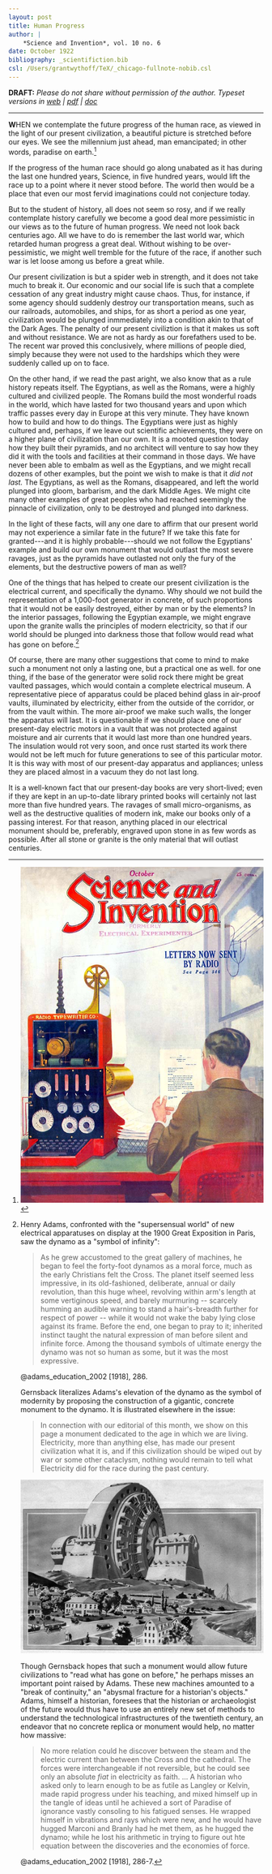 ```yaml
---
layout: post
title: Human Progress
author: |
    *Science and Invention*, vol. 10 no. 6
date: October 1922
bibliography: _scientifiction.bib
csl: /Users/grantwythoff/TeX/_chicago-fullnote-nobib.csl
---
```


**DRAFT:** *Please do not share without permission of the author. Typeset versions in  [web](http://gernsback.wythoff.net/192210_human_progress.html) \| [pdf](https://github.com/gwijthoff/perversity_of_things/blob/gh-pages/typeset_drafts/192210_human_progress.pdf?raw=true) \| [doc](https://github.com/gwijthoff/perversity_of_things/blob/gh-pages/typeset_drafts/192210_human_progress.docx)*

* * * * * * * * * * * 

**W**HEN we contemplate the future progress of the human race, as viewed in the light of our present civilization, a beautiful picture is stretched before our eyes.  We see the millennium just ahead, man emancipated; in other words, paradise on earth.[^wno]

If the progress of the human race should go along unabated as it has during the last one hundred years, Science, in five hundred years, would lift the race up to a point where it never stood before. The world then would be a place that even our most fervid imaginations could not conjecture today.

But to the student of history, all does not seem so rosy, and if we really contemplate history carefully we become a good deal more pessimistic in our views as to the future of human progress.  We need not look back centuries ago.  All we have to do is remember the last world war, which retarded human progress a great deal.  Without wishing to be over-pessimistic, we might well tremble for the future of the race, if another such war is let loose among us before a great while.

Our present civilization is but a spider web in strength, and it does not take much to break it.  Our economic and our social life is such that a complete cessation of any great industry might cause chaos.  Thus, for instance, if some agency should suddenly destroy our transportation means, such as our railroads, automobiles, and ships, for as short a period as one year, civilization would be plunged inmmediately into a condition akin to that of the Dark Ages.  The penalty of our present civiliztion is that it makes us soft and without resistance.  We are not as hardy as our forefathers used to be.  The recent war proved this conclusively, where millions of people died, simply because they were not used to the hardships which they were suddenly called up on to face.

On the other hand, if we read the past aright, we also know that as a rule history repeats itself.  The Egyptians, as well as the Romans, were a highly cultured and civilized people.  The Romans build the most wonderful roads in the world, which have lasted for two thousand years and upon which traffic passes every day in Europe at this very minute.  They have known how to build and how to do things.  The Egyptians were just as highly cultured and, perhaps, if we leave out scientific achievements, they were on a higher plane of civilization than our own.  It is a mooted question today how they built their pyramids, and no architect will venture to say how they did it with the tools and facilities at their command in those days.  We have never been able to embalm as well as the Egyptians, and we might recall dozens of other examples, but the point we wish to make is that it *did not last.*  The Egyptians, as well as the Romans, disappeared, and left the world plunged into gloom, barbarism, and the dark Middle Ages.  We might cite many other examples of great peoples who had reached seemingly the pinnacle of civilization, only to be destroyed and plunged into darkness.

In the light of these facts, will any one dare to affirm that our present world may not experience a similar fate in the future?  If we take this fate for granted---and it is highly probable---should we not follow the Egyptians' example and build our own monument that would outlast the most severe ravages, just as the pyramids have outlasted not only the fury of the elements, but the destructive powers of man as well?

One of the things that has helped to create our present civilization is the electrical current, and specifically the dynamo.  Why should we not build the representation of a 1,000-foot generator in concrete, of such proportions that it would not be easily destroyed, either by man or by the elements?  In the interior passages, following the Egyptian example, we might engrave upon the granite walls the principles of modern electricity, so that if our world should be plunged into darkness those that follow would read what has gone on before.[^dyn]

Of course, there are many other suggestions that come to mind to make such a monument not only a lasting one, but a practical one as well.  for one thing, if the base of the generator were solid rock there might be great vaulted passages, which would contain a complete electrical museum.  A representative piece of apparatus could be placed behind glass in air-proof vaults, illuminated by electricity, either from the outside of the corridor, or from the vault within.  The more air-proof we make such walls, the longer the apparatus will last.  It is questionable if we should place one of our present-day electric motors in a vault that was not protected against moisture and air currents that it would last more than one hundred years.  The insulation would rot very soon, and once rust started its work there would not be left much for future generations to see of this particular motor.  It is this way with most of our present-day apparatus and appliances; unless they are placed almost in a vacuum they do not last long.

It is a well-known fact that our present-day books are very short-lived; even if they are kept in an up-to-date library printed books will certainly not last more than five hundred years.  The ravages of small micro-organisms, as well as the destructive qualities of modern ink, make our books only of a passing interest.  For that reason, anything placed in our electrical monument should be, preferably, engraved upon stone in as few words as possible.  After all stone or granite is the only material that will outlast centuries.

[^wno]:  ![](images/si_cover_192210.jpg) <!-- no figure -->

[^dyn]:  Henry Adams, confronted with the "supersensual world" of new electrical apparatuses on display at the 1900 Great Exposition in Paris, saw the dynamo as a "symbol of infinity":
    
    > As he grew accustomed to the great gallery of machines, he began to feel the forty-foot dynamos as a moral force, much as the early Christians felt the Cross. The planet itself seemed less impressive, in its old-fashioned, deliberate, annual or daily revolution, than this huge wheel, revolving within arm's length at some vertiginous speed, and barely murmuring -- scarcely humming an audible warning to stand a hair's-breadth further for respect of power -- while it would not wake the baby lying close against its frame. Before the end, one began to pray to it; inherited instinct taught the natural expression of man before silent and infinite force. Among the thousand symbols of ultimate energy the dynamo was not so human as some, but it was the most expressive.
    
    @adams_education_2002 \[1918\], 286.
    
    Gernsback literalizes Adams's elevation of the dynamo as the symbol of modernity by proposing the construction of a gigantic, concrete monument to the dynamo.  It is illustrated elsewhere in the issue:
    
    > In connection with our editorial of this month, we show on this page a monument dedicated to the age in which we are living. Electricity, more than anything else, has made our present civilization what it is, and if this civilization should be wiped out by war or some other cataclysm, nothing would remain to tell what Electricity did for the race during the past century.
    
    ![](images/dynamo_si_192210.jpg) <!-- no figure -->
    
    Though Gernsback hopes that such a monument would allow future civilizations to "read what has gone on before," he perhaps misses an important point raised by Adams.  These new machines amounted to a "break of continuity," an "abysmal fracture for a historian's objects."  Adams, himself a historian, foresees that the historian or archaeologist of the future would thus have to use an entirely new set of methods to understand the technological infrastructures of the twentieth century, an endeavor that no concrete replica or monument would help, no matter how massive:
    
    > No more relation could he discover between the steam and the electric current than between the Cross and the cathedral.  The forces were interchangeable if not reversible, but he could see only an absolute *fiat* in electricity as faith. … A historian who asked only to learn enough to be as futile as Langley or Kelvin, made rapid progress under his teaching, and mixed himself up in the tangle of ideas until he achieved a sort of Paradise of ignorance vastly consoling to his fatigued senses.  He wrapped himself in vibrations and rays which were new, and he would have hugged Marconi and Branly had he met them, as he hugged the dynamo; while he lost his arithmetic in trying to figure out hte equation between the discoveries and the economies of force.
    
    @adams_education_2002 \[1918\], 286-7.